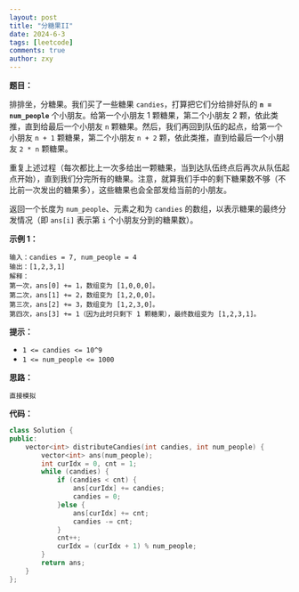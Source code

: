 ```yaml
---
layout: post
title: "分糖果II"
date: 2024-6-3
tags: [leetcode]
comments: true
author: zxy
---
```


**题目：**

排排坐，分糖果。我们买了一些糖果 `candies`，打算把它们分给排好队的 **`n = num_people`** 个小朋友。给第一个小朋友 1 颗糖果，第二个小朋友 2 颗，依此类推，直到给最后一个小朋友 `n` 颗糖果。然后，我们再回到队伍的起点，给第一个小朋友 `n + 1` 颗糖果，第二个小朋友 `n + 2` 颗，依此类推，直到给最后一个小朋友 `2 * n` 颗糖果。

重复上述过程（每次都比上一次多给出一颗糖果，当到达队伍终点后再次从队伍起点开始），直到我们分完所有的糖果。注意，就算我们手中的剩下糖果数不够（不比前一次发出的糖果多），这些糖果也会全部发给当前的小朋友。

返回一个长度为 `num_people`、元素之和为 `candies` 的数组，以表示糖果的最终分发情况（即 `ans[i]` 表示第 `i` 个小朋友分到的糖果数）。

**示例 1：**

```
输入：candies = 7, num_people = 4
输出：[1,2,3,1]
解释：
第一次，ans[0] += 1，数组变为 [1,0,0,0]。
第二次，ans[1] += 2，数组变为 [1,2,0,0]。
第三次，ans[2] += 3，数组变为 [1,2,3,0]。
第四次，ans[3] += 1（因为此时只剩下 1 颗糖果），最终数组变为 [1,2,3,1]。
```

**提示：**

- `1 <= candies <= 10^9`
- `1 <= num_people <= 1000`

**思路：**

```
直接模拟
```

**代码：**

```cpp
class Solution {
public:
    vector<int> distributeCandies(int candies, int num_people) {
        vector<int> ans(num_people);
        int curIdx = 0, cnt = 1;
        while (candies) {
            if (candies < cnt) {
                ans[curIdx] += candies;
                candies = 0;
            }else {
                ans[curIdx] += cnt;
                candies -= cnt;
            }
            cnt++;
            curIdx = (curIdx + 1) % num_people;
        }
        return ans;
    }
};
```


